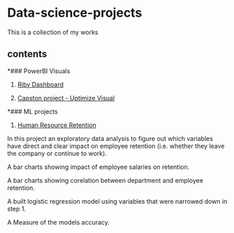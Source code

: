 # Data-science-projects
This is a collection of my works

## contents

*### PowerBI Visuals
1. [Riby Dashboard](https://github.com/Nifesimi23/Data-science-projects/blob/main/Riby%20Dashboard.pdf)

2. [Capston project - Uptimize Visual]()


*### ML projects
1. [Human Resource Retention](https://github.com/Nifesimi23/Data-science-projects/blob/main/Human%20Resource%20Retention.ipynb)

In this project an exploratory data analysis to figure out which variables have direct and clear impact on employee retention (i.e. whether they leave the company or continue to work).

A bar charts showing impact of employee salaries on retention.

A bar charts showing corelation between department and employee retention.

A built logistic regression model using variables that were narrowed down in step 1.

A Measure of the models accuracy.
